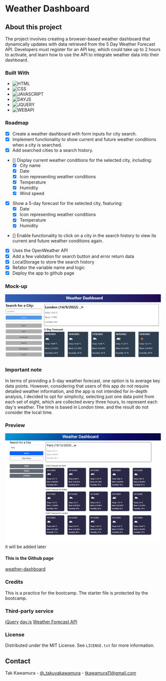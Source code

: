 # Weather Dashboard

## About this project

The project involves creating a browser-based weather dashboard that dynamically updates with data retrieved from the 5 Day Weather Forecast API. Developers must register for an API key, which could take up to 2 hours to activate, and learn how to use the API to integrate weather data into their dashboard.

### Built With

- ![HTML]
- ![CSS]
- ![JAVASCRIPT]
- ![DAYJS]
- ![JQUERY]
- ![WEBAPI]

### Roadmap

- [x] Create a weather dashboard with form inputs for city search.
- [x] Implement functionality to show current and future weather conditions when a city is searched.
- [x] Add searched cities to a search history.
- [] Display current weather conditions for the selected city, including:
  - [x] City name
  - [x] Date
  - [x] Icon representing weather conditions
  - [x] Temperature
  - [x] Humidity
  - [x] Wind speed
- [x] Show a 5-day forecast for the selected city, featuring:
  - [x] Date
  - [x] Icon representing weather conditions
  - [x] Temperature
  - [x] Humidity
- [] Enable functionality to click on a city in the search history to view its current and future weather conditions again.
- [x] Uses the OpenWeather API
- [x] Add a few validation for search button and error return data
- [x] LocalStorage to store the search history
- [x] Refator the variable name and logic
- [x] Deploy the app to github page

### Mock-up

![The weather app includes a search option, a list of cities, and a five-day forecast and current weather conditions for London.](./assets/images/guide/10-server-side-apis-challenge-demo.png)

### Important note

In terms of providing a 5-day weather forecast, one option is to average key data points. However, considering that users of this app do not require detailed weather information, and the app is not intended for in-depth analysis, I decided to opt for simplicity, selecting just one data point from each set of eight, which are collected every three hours, to represent each day's weather. The time is based in London time. and the result do not consider the local time.

### Preview

![Preview](./assets/images/demo.png) it will be added later

#### This is the Github page

[weather-dashboard](https://sebecjeanluc.github.io/weather-dashboard/)

### Credits

This is a practice for the bootcamp. The starter file is protected by the bootcamp.

### Third-party service

[jQuery](https://jquery.com/)
[day.js](https://day.js.org/)
[Weather Forecast API](https://openweathermap.org/forecast5)

### License

Distributed under the MIT License. See `LICENSE.txt` for more information.

## Contact

Tak Kawamura - [@\_takuyakawamura](https://twitter.com/_takuyakawamura) - tkawamura11@gmail.com

<!-- MARKDOWN LINKS & IMAGES -->
<!-- https://www.markdownguide.org/basic-syntax/#reference-style-links -->

[HTML]: https://img.shields.io/badge/HTML-orange
[CSS]: https://img.shields.io/badge/CSS-blue
[JAVASCRIPT]: https://img.shields.io/badge/Javascript-yellow
[JQUERY]: https://img.shields.io/badge/JQUERY-lightblue
[DAYJS]: https://img.shields.io/badge/DAYJS-orange
[WEBAPI]: https://img.shields.io/badge/WEBAPI-orange
